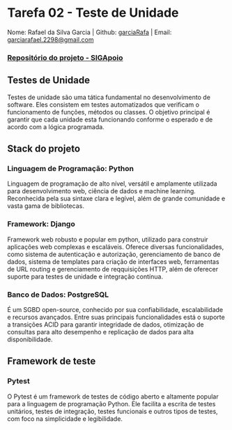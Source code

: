 # Tarefa 02 - Teste de Unidade

Nome: Rafael da Silva Garcia | Github: [garciaRafa](https://github.com/garciaRafa) | Email: garciarafael.2298@gmail.com


### [Repositório do projeto - SIGApoio](https://github.com/tgo-mas/SIGApoio)

## Testes de Unidade

Testes de unidade são uma tática fundamental no desenvolvimento de software. Eles consistem em testes automatizados que verificam o funcionamento de funções, métodos ou classes. O objetivo principal é garantir que cada unidade esta funcionando conforme o esperado e de acordo com a lógica programada. 

## Stack do projeto

### Linguagem de Programação: Python

Linguagem de programação de alto nível, versátil e amplamente utilizada para desenvolvimento web, ciência de dados e machine learning. Reconhecida pela sua sintaxe clara e legível, além de grande comunidade e vasta gama de bibliotecas.

### Framework: Django

Framework web robusto e popular em python, utilizado para construir aplicações web complexas e escaláveis. Oferece diversas funcionalidades, como sistema de autenticação e autorização, gerenciamento de banco de dados, sistema de templates para criação de interfaces web, ferramentas de URL routing e gerenciamento de reqquisições HTTP, além de oferecer suporte para testes de unidade e integração contínua.

### Banco de Dados: PostgreSQL

É um SGBD open-source, conhecido por sua confiabilidade, escalabilidade e recursos avançados. Entre suas principais funcionalidades está o suporte a transições ACID para garantir integridade de dados, otimização de consultas para alto desempenho e replicação de dados para alta disponibilidade.

## Framework de teste

### Pytest

O Pytest é um framework de testes de código aberto e altamente popular para a linguagem de programação Python. Ele facilita a escrita de testes unitários, testes de integração, testes funcionais e outros tipos de testes, com foco na simplicidade e legibilidade.
